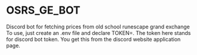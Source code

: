 # OSRS_GE_BOT
 Discord bot for fetching prices from old school runescape grand exchange <br>
To use, just create an .env file and declare TOKEN=<token value>. The token here stands for discord bot token. You get this from the discord website application page.
